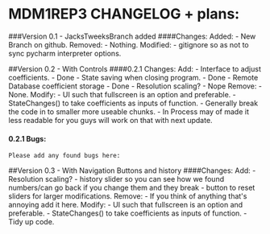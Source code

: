 # MDM1REP3 CHANGELOG + plans:

###Version 0.1 - JacksTweeksBranch added
####Changes:
    Added:
        - New Branch on github.
    Removed:
        - Nothing.
    Modified:
        - gitignore so as not to sync pycharm interpreter options.
    
 ##Version 0.2 - With Controls
 ####0.2.1 Changes:
    Add:
        - Interface to adjust coefficients. - Done
        - State saving when closing program. - Done
        - Remote Database coefficient storage - Done
        - Resolution scaling? - Nope
    Remove:
        - None.
    Modify:
        - UI such that fullscreen is an option and preferable.
        - StateChanges() to take coefficients as inputs of function. 
        - Generally break the code in to smaller more useable chunks.
        - In Process may of made it less readable for you guys will work on that with next update.
#### 0.2.1 Bugs:
    Please add any found bugs here:        
        
 ##Version 0.3 - With Navigation Buttons and history
 ####Changes:
    Add:
        - Resolution scaling? 
        - history slider so you can see how we found numbers/can go back if you change them and they break
        - button to reset sliders for larger modifications.
    Remove:
        - If you think of anything that's annoying add it here.
    Modify:
        - UI such that fullscreen is an option and preferable.
        - StateChanges() to take coefficients as inputs of function. 
        - Tidy up code.
         